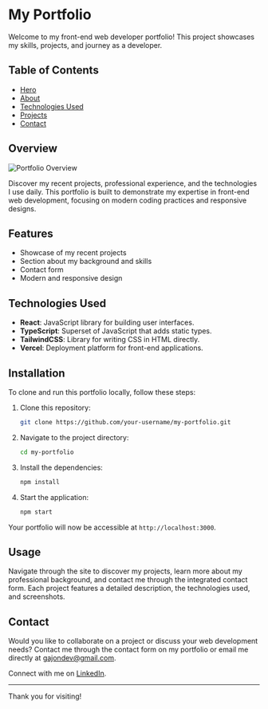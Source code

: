 # My Portfolio

Welcome to my front-end web developer portfolio! This project showcases my skills, projects, and journey as a developer.

## Table of Contents
- [Hero](#home)
- [About](#about)
- [Technologies Used](#skills)
- [Projects](#projects)
- [Contact](#contact)

## Overview
![Portfolio Overview](./src/assets/images/project4.png)

Discover my recent projects, professional experience, and the technologies I use daily. This portfolio is built to demonstrate my expertise in front-end web development, focusing on modern coding practices and responsive designs.

## Features
- Showcase of my recent projects
- Section about my background and skills
- Contact form
- Modern and responsive design

## Technologies Used
- **React**: JavaScript library for building user interfaces.
- **TypeScript**: Superset of JavaScript that adds static types.
- **TailwindCSS**: Library for writing CSS in HTML directly.
- **Vercel**: Deployment platform for front-end applications.

## Installation
To clone and run this portfolio locally, follow these steps:

1. Clone this repository:
    ```bash
    git clone https://github.com/your-username/my-portfolio.git
    ```

2. Navigate to the project directory:
    ```bash
    cd my-portfolio
    ```

3. Install the dependencies:
    ```bash
    npm install
    ```

4. Start the application:
    ```bash
    npm start
    ```

Your portfolio will now be accessible at `http://localhost:3000`.

## Usage
Navigate through the site to discover my projects, learn more about my professional background, and contact me through the integrated contact form. Each project features a detailed description, the technologies used, and screenshots.

## Contact
Would you like to collaborate on a project or discuss your web development needs? Contact me through the contact form on my portfolio or email me directly at [gajondev@gmail.com](mailto:your-email@example.com).

Connect with me on [LinkedIn](https://www.linkedin.com/in/gajonedev).

---

Thank you for visiting!